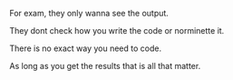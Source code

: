 For exam, they only wanna see the output.

They dont check how you write the code or norminette it.

There is no exact way you need to code.

As long as you get the results that is all that matter.
